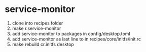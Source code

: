 # service-monitor

1. clone into recipes folder
2. make r.service-monitor
3. add service-monitor to packages in config/desktop.toml
4. add service-monitor as last line to in recipes/core/initfs/init.rc 
5. make rebuild cr.initfs desktop